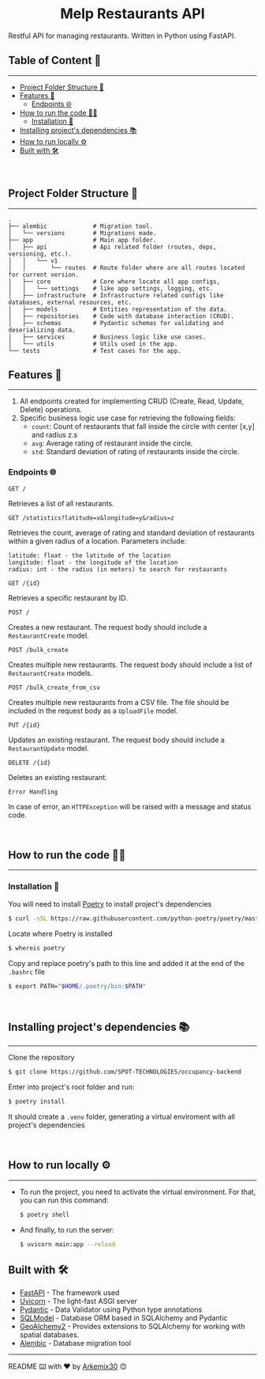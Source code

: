 <h1 align="center">Melp Restaurants API</h1>

Restful API for managing restaurants. Written in Python using FastAPI.

## Table of Content 📑
---
- [Project Folder Structure 📂](#project-folder-structure-📂)
- [Features 🚀](#features-🚀)
    - [Endpoints 🌐](#endpoints-🌐)
- [How to run the code 🏃‍♂️](#how-to-run-the-code-🏃‍♂️)
    - [Installation 🔧](#installation-🔧)
- [Installing project's dependencies 📚](#installing-projects-dependencies-📚)
- [How to run locally ⚙️](#how-to-run-locally-⚙️)
- [Built with 🛠️](#built-with-🛠️)

<br>

## Project Folder Structure 📂
---

```
.
├── alembic             # Migration tool.
│   └── versions        # Migrations made.
├── app                 # Main app folder.
│   ├── api             # Api related folder (routes, deps, versioning, etc.).
│   │   └── v1
│   │       └── routes  # Route folder where are all routes located for current version.
│   ├── core            # Core where locate all app configs,
│   │   └── settings    # like app settings, logging, etc.
│   ├── infrastructure  # Infrastructure related configs like databases, external resources, etc.
│   ├── models          # Entities representation of the data.
│   ├── repositories    # Code with database interaction (CRUD).
│   ├── schemas         # Pydantic schemas for validating and deserializing data.
│   ├── services        # Business logic like use cases.
│   └── utils           # Utils used in the app.
└── tests               # Test cases for the app.
```

## Features 🚀
---

1. All endpoints created for implementing CRUD (Create, Read, Update, Delete) operations.
2. Specific business logic use case for retrieving the following fields:
    * `count`: Count of restaurants that fall inside the circle with center [x,y] and radius z.s
    * `avg`: Average rating of restaurant inside the circle.
    * `std`: Standard deviation of rating of restaurants inside the circle.

### Endpoints 🌐

`GET /`

Retrieves a list of all restaurants.

`GET /statistics?latitude=x&longitude=y&radius=z`

Retrieves the count, average of rating and standard deviation of restaurants within a given radius of a location. Parameters include:

    latitude: float - the latitude of the location
    longitude: float - the longitude of the location
    radius: int - the radius (in meters) to search for restaurants

`GET /{id}`

Retrieves a specific restaurant by ID.

`POST /`

Creates a new restaurant. The request body should include a `RestaurantCreate` model.

`POST /bulk_create`

Creates multiple new restaurants. The request body should include a list of `RestaurantCreate` models.

`POST /bulk_create_from_csv`

Creates multiple new restaurants from a CSV file. The file should be included in the request body as a `UploadFile` model.

`PUT /{id}`

Updates an existing restaurant. The request body should include a `RestaurantUpdate` model.

`DELETE /{id}`

Deletes an existing restaurant.

`Error Handling`

In case of error, an `HTTPException` will be raised with a message and status code.

<br>

## How to run the code 🏃‍♂️
---
### Installation 🔧

You will need to install [Poetry](https://python-poetry.org/) to install project's dependencies

```bash
$ curl -sSL https://raw.githubusercontent.com/python-poetry/poetry/master/get-poetry.py | python3 -
```

Locate where Poetry is installed

```bash
$ whereis poetry
```

Copy and replace poetry's path to this line and added it at the end of the `.bashrc` file

```bash
$ export PATH="$HOME/.poetry/bin:$PATH"
```

<br>

## Installing project's dependencies 📚
---

Clone the repository

  ```bash
  $ git clone https://github.com/SPOT-TECHNOLOGIES/occupancy-backend
  ```

Enter into project's root folder and run:

```bash
$ poetry install
```

It should create a `.venv` folder, generating a virtual enviroment with all project's dependencies

<br>

## How to run locally ⚙️
---

* To run the project, you need to activate the virtual environment.
  For that, you can run this command:

  ```bash
  $ poetry shell
  ```

* And finally, to run the server:

  ```bash
  $ uvicorn main:app --reload
  ```

## Built with 🛠️

* [FastAPI](https://fastapi.tiangolo.com/) - The framework used
* [Uvicorn](https://www.uvicorn.org/) - The light-fast ASGI server
* [Pydantic](https://docs.pydantic.dev/) - Data Validator using Python type annotations
* [SQLModel](https://sqlmodel.tiangolo.com/) - Database ORM based in SQLAlchemy and Pydantic
* [GeoAlchemy2](https://geoalchemy-2.readthedocs.io/en/latest/index.html) - Provides extensions to SQLAlchemy for working with spatial databases.
* [Alembic](https://alembic.sqlalchemy.org/en/latest/front.html) - Database migration tool

---

README ⌨️ with ❤️ by [Arkemix30](https://github.com/Arkemix) 😊
